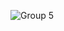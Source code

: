 ![Group 5](https://github.com/Ranranruo/Ranranruo/assets/123725521/93b9c777-bfaa-49b2-9364-9d6ee2d93ca7)
